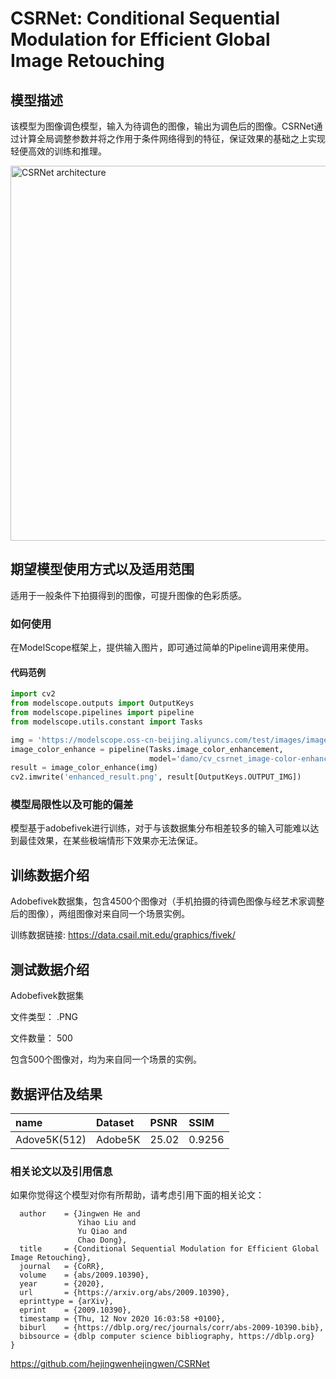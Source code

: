 
# CSRNet: Conditional Sequential Modulation for Efficient Global Image Retouching

## 模型描述
该模型为图像调色模型，输入为待调色的图像，输出为调色后的图像。CSRNet通过计算全局调整参数并将之作用于条件网络得到的特征，保证效果的基础之上实现轻便高效的训练和推理。

<img src="./data/csrnet_1.png" width=600 alt="CSRNet architecture">


## 期望模型使用方式以及适用范围

适用于一般条件下拍摄得到的图像，可提升图像的色彩质感。

### 如何使用

在ModelScope框架上，提供输入图片，即可通过简单的Pipeline调用来使用。

#### 代码范例
```python
import cv2
from modelscope.outputs import OutputKeys
from modelscope.pipelines import pipeline
from modelscope.utils.constant import Tasks

img = 'https://modelscope.oss-cn-beijing.aliyuncs.com/test/images/image_color_enhance.png'
image_color_enhance = pipeline(Tasks.image_color_enhancement, 
                               model='damo/cv_csrnet_image-color-enhance-models')
result = image_color_enhance(img)
cv2.imwrite('enhanced_result.png', result[OutputKeys.OUTPUT_IMG])
```

### 模型局限性以及可能的偏差
模型基于adobefivek进行训练，对于与该数据集分布相差较多的输入可能难以达到最佳效果，在某些极端情形下效果亦无法保证。

## 训练数据介绍
Adobefivek数据集，包含4500个图像对（手机拍摄的待调色图像与经艺术家调整后的图像），两组图像对来自同一个场景实例。

训练数据链接: https://data.csail.mit.edu/graphics/fivek/

## 测试数据介绍
Adobefivek数据集

文件类型： .PNG

文件数量： 500

包含500个图像对，均为来自同一个场景的实例。

## 数据评估及结果
| name | Dataset | PSNR | SSIM |
|:---- |:----    |:---- |:----|
|Adove5K(512)|Adobe5K|25.02|0.9256|

### 相关论文以及引用信息
如果你觉得这个模型对你有所帮助，请考虑引用下面的相关论文：

```@article{DBLP:journals/corr/abs-2009-10390,
  author    = {Jingwen He and
               Yihao Liu and
               Yu Qiao and
               Chao Dong},
  title     = {Conditional Sequential Modulation for Efficient Global Image Retouching},
  journal   = {CoRR},
  volume    = {abs/2009.10390},
  year      = {2020},
  url       = {https://arxiv.org/abs/2009.10390},
  eprinttype = {arXiv},
  eprint    = {2009.10390},
  timestamp = {Thu, 12 Nov 2020 16:03:58 +0100},
  biburl    = {https://dblp.org/rec/journals/corr/abs-2009-10390.bib},
  bibsource = {dblp computer science bibliography, https://dblp.org}
}
```

https://github.com/hejingwenhejingwen/CSRNet

